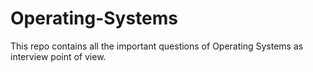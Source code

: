 # Operating-Systems
This repo contains all the important questions of Operating Systems as interview point of view.
